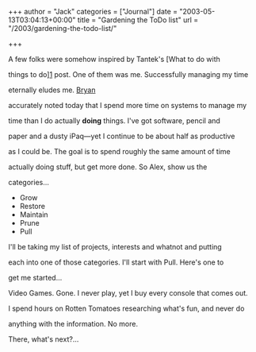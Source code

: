 +++
author = "Jack"
categories = ["Journal"]
date = "2003-05-13T03:04:13+00:00"
title = "Gardening the ToDo list"
url = "/2003/gardening-the-todo-list/"

+++

A few folks were somehow inspired by Tantek's [What to do with
  

  
things to do][1] post. One of them was me. Successfully managing my time
  

  
eternally eludes me. [Bryan][2]
  

  
accurately noted today that I spend more time on systems to manage my
  

  
time than I do actually **doing** things. I've got software, pencil and
  

  
paper and a dusty iPaq&#8212;yet I continue to be about half as productive
  

  
as I could be. The goal is to spend roughly the same amount of time
  

  
actually doing stuff, but get more done. So Alex, show us the
  

  
categories&#8230;



  * Grow
  * Restore
  * Maintain
  * Prune
  * Pull

I'll be taking my list of projects, interests and whatnot and putting
  

  
each into one of those categories. I'll start with Pull. Here's one to
  

  
get me started&#8230;

Video Games. Gone. I never play, yet I buy every console that comes out.
  

  
I spend hours on Rotten Tomatoes researching what's fun, and never do
  

  
anything with the information. No more.

There, what's next?&#8230;

 [1]: //tantek.com/log/2003/04.html#L20030421t1700"
 [2]: http://www.bryan-lewis.com/